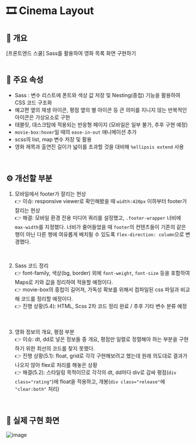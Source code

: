 # 🎞 Cinema Layout

## 👀 개요

[프론트엔드 스쿨] Sass를 활용하여 영화 목록 화면 구현하기
<br>
<br>

## 📌 주요 속성

- Sass : 변수 리스트에 폰트와 색상 값 저장 및 Nesting(중첩) 기능을 활용하여 CSS 코드 구조화
- 예고편 옆의 재생 아이콘, 평점 옆의 별 아이콘 등 큰 의미를 지니지 않는 반복적인 아이콘은 가상요소로 구현
- 태블릿, 데스크탑에 적용되는 반응형 페이지 (모바일은 일부 불가, 추후 구현 예정)
- `movie-box:hover`일 때의 `ease-in-out` 애니메이션 추가
- scss의 list, map 변수 저장 및 활용
- 영화 제목과 출연진 길이가 넓이를 초과할 것을 대비해 `%ellipsis extend` 사용
<br>

## ⚙ 개선할 부분
1. 모바일에서 footer가 잘리는 현상 <br>
  👉 이슈: responsive viewer로 확인해봤을 때 `width:420px` 이하부터 footer가 잘리는 현상 <br>
  👉 해결: 모바일 환경 전용 미디어 쿼리를 설정했고, `.footer-wrapper` 너비에 `max-width`를 지정했다. 너비가 줄어들었을 때 `footer`의 컨텐츠들이 기존의 같은 행이 아닌 다른 행에 여유롭게 배치될 수 있도록 `flex-direction: column`으로 변경했다.
      
      <br>
      
2. Sass 코드 정리 <br>
  👉 font-family, 색상(bg, border) 외에 `font-weight`, `font-size` 등을 포함하여 Maps로 키와 값을 정리하여 적용할 예정이다. <br>
  👉 movie-box의 중첩이 길어져, 가독성 확보를 위해서 컴파일된 css 파일과 비교해 코드를 정리할 예정이다. <br>
  👉 진행 상황(5.4): HTML, Scss 2차 코드 정리 완료 / 추후 기타 변수 분류 예정
  <br>
  
3. 영화 정보의 개요, 평점 부분 <br>
  👉 이슈: dt, dd로 넣은 정보들 중 개요, 평점만 일렬로 정렬해야 하는 부분을 구현하기 위한 최선의 코드를 찾지 못했다. <br>
  👉 진행 상황(5.1): float, grid로 각각 구현해보려고 했는데 원래 의도대로 결과가 나오지 않아 flex로 처리를 해놓은 상황 <br>
  👉 해결(5.2): 스타일링 목적이므로 각각의 dt, dd마다 div로 감싸 평점(`div class="rating"`)에 float을 적용하고, 개봉(`div class="release"`에 `"clear:both"` 처리)
<br>

## 🔎 실제 구현 화면
![image](https://user-images.githubusercontent.com/80025366/166187742-73980208-5e2f-41b5-8847-4e4694e9bdd3.png)
